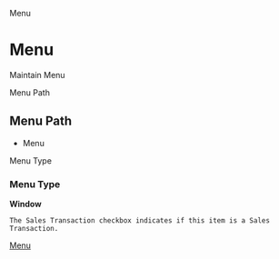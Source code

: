 
Menu
# Menu


Maintain Menu

Menu Path
## Menu Path



- Menu

Menu Type
### Menu Type

**Window**

```
The Sales Transaction checkbox indicates if this item is a Sales Transaction.
```

[Menu](functional-guide/window/window-menu.md)